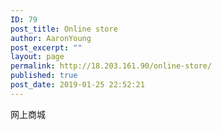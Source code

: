 ```yaml
---
ID: 79
post_title: Online store
author: AaronYoung
post_excerpt: ""
layout: page
permalink: http://18.203.161.90/online-store/
published: true
post_date: 2019-01-25 22:52:21
---
```

<div id="pl-79"  class="panel-layout" ><div id="pg-79-0"  class="panel-grid panel-no-style"  data-style="{&quot;background_image_attachment&quot;:false,&quot;background_display&quot;:&quot;tile&quot;,&quot;cell_alignment&quot;:&quot;flex-start&quot;}"  data-ratio="1"  data-ratio-direction="right" ><div id="pgc-79-0-0"  class="panel-grid-cell"  data-weight="1" ><div id="panel-79-0-0-0" class="so-panel widget widget_sow-editor panel-first-child panel-last-child" data-index="0" data-style="{&quot;background_image_attachment&quot;:false,&quot;background_display&quot;:&quot;tile&quot;,&quot;animation_once&quot;:&quot;&quot;}" ><div class="so-widget-sow-editor so-widget-sow-editor-base">
<div class="siteorigin-widget-tinymce textwidget">
	<p>网上商城</p>
</div>
</div></div></div></div></div>